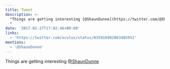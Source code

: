 ```yaml
---
title: Tweet
description: >-
  "Things are getting interesting [@ShaunDunne](https://twitter.com/@ShaunDunne)
  "
date: '2017-02-27T17:02:46+00:00'
links:
  - 'https://twitter.com/oculus/status/835916992863485952'
mentions:
  - '@ShaunDunne'
---
```

Things are getting interesting [@ShaunDunne](https://twitter.com/@ShaunDunne) 
